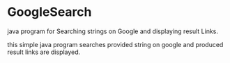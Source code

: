 # GoogleSearch
java program for Searching strings on Google and displaying result Links.

this simple java program searches provided string on google and produced result links are displayed.
